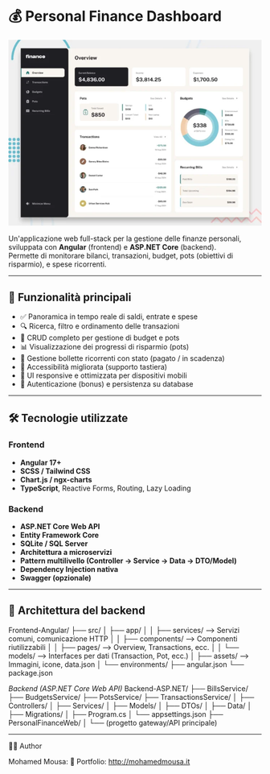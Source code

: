 # 💰 Personal Finance Dashboard
![alt text](image.png)

Un'applicazione web full-stack per la gestione delle finanze personali, sviluppata con **Angular** (frontend) e **ASP.NET Core** (backend).  
Permette di monitorare bilanci, transazioni, budget, pots (obiettivi di risparmio), e spese ricorrenti.

---

## 🚀 Funzionalità principali

- ✅ Panoramica in tempo reale di saldi, entrate e spese
- 🔍 Ricerca, filtro e ordinamento delle transazioni
- 🧾 CRUD completo per gestione di budget e pots
- 📊 Visualizzazione dei progressi di risparmio (pots)
- 💸 Gestione bollette ricorrenti con stato (pagato / in scadenza)
- 🧠 Accessibilità migliorata (supporto tastiera)
- 📱 UI responsive e ottimizzata per dispositivi mobili
- 🔐 Autenticazione (bonus) e persistenza su database

---

## 🛠️ Tecnologie utilizzate

### Frontend
- **Angular 17+**
- **SCSS / Tailwind CSS**
- **Chart.js / ngx-charts**
- **TypeScript**, Reactive Forms, Routing, Lazy Loading

### Backend
- **ASP.NET Core Web API**
- **Entity Framework Core**
- **SQLite / SQL Server**
- **Architettura a microservizi**
- **Pattern multilivello (Controller → Service → Data → DTO/Model)**
- **Dependency Injection nativa**
- **Swagger (opzionale)**

---

## 🧱 Architettura del backend
Frontend-Angular/
├── src/
│ ├── app/
│ │ ├── services/ --> Servizi comuni, comunicazione HTTP
│ │ ├── components/ --> Componenti riutilizzabili
│ │ ├── pages/ --> Overview, Transactions, ecc.
│ │ └── models/ --> Interfaces per dati (Transaction, Pot, ecc.)
│ ├── assets/ --> Immagini, icone, data.json
│ └── environments/
├── angular.json
└── package.json

*Backend (ASP.NET Core Web API)*
Backend-ASP.NET/
├── BillsService/
├── BudgetsService/
├── PotsService/
├── TransactionsService/
│ ├── Controllers/
│ ├── Services/
│ ├── Models/
│ ├── DTOs/
│ ├── Data/
│ ├── Migrations/
│ ├── Program.cs
│ └── appsettings.json
├── PersonalFinanceWeb/
│ └── (progetto gateway/API principale)

---
🙋‍♂️ Author

Mohamed Mousa:
🔗 Portfolio: http://mohamedmousa.it
